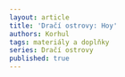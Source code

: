 ```yaml
---
layout: article
title: 'Dračí ostrovy: Hoy'
authors: Korhul
tags: materiály a doplňky
series: Dračí ostrovy
published: true
---
```

